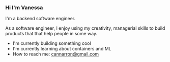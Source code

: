 ### Hi I'm Vanessa

<!--



-->
I'm a backend software engineer.  

As a  software engineer,  I enjoy using my creativity, managerial skills to build products that that help people in some way.

- I'm currently building something cool
- I'm currently learning about containers and ML
- How to reach me: cannarron@gmail.com
